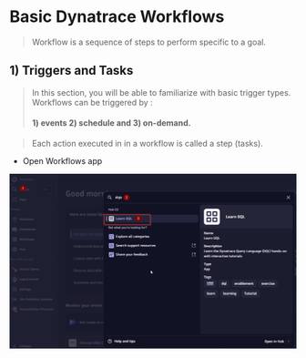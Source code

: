# Basic Dynatrace Workflows

> Workflow is a sequence of steps to perform specific to a goal.

## 1) Triggers and Tasks

>  In this section, you will be able to familiarize with basic trigger types.  Workflows can be triggered by :
> #### 1) events 2) schedule and 3) on-demand.

> Each action executed in in a workflow is called a step (tasks).

- Open Workflows app

![dojo"](https://github.com/hakansuku/D1APACTraining/blob/main/images/DQL/dojo.png?raw=true)

